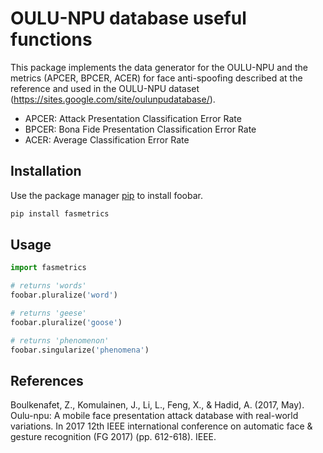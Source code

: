 # OULU-NPU database useful functions

This package implements the data generator for the OULU-NPU and the metrics (APCER, BPCER, ACER) for face anti-spoofing described at the reference and used in the OULU-NPU dataset (https://sites.google.com/site/oulunpudatabase/).

- APCER: Attack Presentation Classification Error Rate
- BPCER: Bona Fide Presentation Classification Error Rate
- ACER: Average Classification Error Rate

## Installation

Use the package manager [pip](https://pip.pypa.io/en/stable/) to install foobar.

```bash
pip install fasmetrics
```

## Usage

```python
import fasmetrics

# returns 'words'
foobar.pluralize('word')

# returns 'geese'
foobar.pluralize('goose')

# returns 'phenomenon'
foobar.singularize('phenomena')
```

## References
Boulkenafet, Z., Komulainen, J., Li, L., Feng, X., & Hadid, A. (2017, May). Oulu-npu: A mobile face presentation attack database with real-world variations. In 2017 12th IEEE international conference on automatic face & gesture recognition (FG 2017) (pp. 612-618). IEEE.
